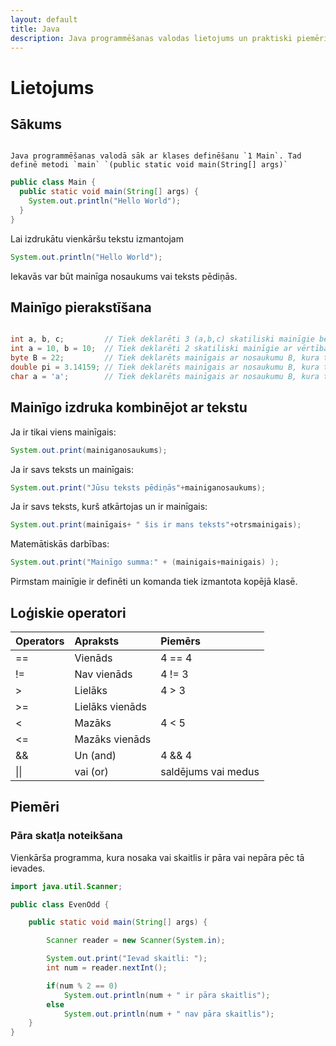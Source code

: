 ```yaml
---
layout: default
title: Java
description: Java programmēšanas valodas lietojums un praktiski piemēri
---
```


# Lietojums
## Sākums

```warning

Java programmēšanas valodā sāk ar klases definēšanu `1 Main`. Tad definē metodi `main` `(public static void main(String[] args)`

```

~~~java
public class Main {
  public static void main(String[] args) {
    System.out.println("Hello World");
  }
}
~~~

Lai izdrukātu vienkāršu tekstu izmantojam 
~~~java
System.out.println("Hello World");
~~~

Iekavās var būt mainīga nosaukums vai teksts pēdiņās.

## Mainīgo pierakstīšana

~~~java

int a, b, c;         // Tiek deklarēti 3 (a,b,c) skatiliski mainīgie bez vērtībām
int a = 10, b = 10;  // Tiek deklarēti 2 skatiliski mainīgie ar vērtībām
byte B = 22;         // Tiek deklarēts mainīgais ar nosaukumu B, kura tips ir Byte
double pi = 3.14159; // Tiek deklarēts mainīgais ar nosaukumu B, kura tips ir dubultas precizitātes decimāldaļa
char a = 'a';        // Tiek deklarēts mainīgais ar nosaukumu B, kura tips ir simbols

~~~

## Mainīgo izdruka kombinējot ar tekstu

Ja ir tikai viens mainīgais: 
~~~java
System.out.print(mainiganosaukums);
~~~

Ja ir savs teksts un mainīgais: 
~~~java
System.out.print("Jūsu teksts pēdiņās"+mainiganosaukums);
~~~
Ja ir savs teksts, kurš  atkārtojas un ir mainīgais: 
~~~java
System.out.print(mainīgais+ " šis ir mans teksts"+otrsmainigais);
~~~
Matemātiskās darbības: 
~~~java
System.out.print("Mainīgo summa:" + (mainigais+mainigais) );
~~~

Pirmstam mainīgie ir definēti un komanda tiek izmantota kopējā klasē.

## Loģiskie operatori

| Operators | Apraksts    | Piemērs  |
|:-----|:------------|:------------|
| ==   | Vienāds     |  4 == 4        |
| !=   | Nav vienāds | 4  != 3     |
| >    | Lielāks     | 4 > 3|
| >=   | Lielāks vienāds       |  |
| <    | Mazāks       | 4 < 5 |
| <=   | Mazāks vienāds |  |
| &&   | Un (and)    | 4 && 4 |
| &#124;&#124; | vai (or)	 | saldējums vai medus |

## Piemēri

### Pāra skatļa noteikšana
Vienkārša programma, kura nosaka vai skaitlis ir pāra vai nepāra pēc tā ievades.
~~~java
import java.util.Scanner;

public class EvenOdd {

    public static void main(String[] args) {

        Scanner reader = new Scanner(System.in);

        System.out.print("Ievad skaitli: ");
        int num = reader.nextInt();

        if(num % 2 == 0)
            System.out.println(num + " ir pāra skaitlis");
        else
            System.out.println(num + " nav pāra skaitlis");
    }
}
~~~
